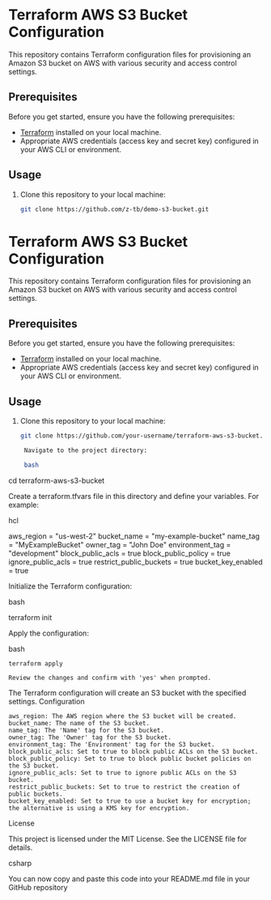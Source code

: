 # Terraform AWS S3 Bucket Configuration

This repository contains Terraform configuration files for provisioning an Amazon S3 bucket on AWS with various security and access control settings.

## Prerequisites

Before you get started, ensure you have the following prerequisites:

- [Terraform](https://www.terraform.io/) installed on your local machine.
- Appropriate AWS credentials (access key and secret key) configured in your AWS CLI or environment.

## Usage

1. Clone this repository to your local machine:

   ```bash
   git clone https://github.com/z-tb/demo-s3-bucket.git


# Terraform AWS S3 Bucket Configuration

This repository contains Terraform configuration files for provisioning an Amazon S3 bucket on AWS with various security and access control settings.

## Prerequisites

Before you get started, ensure you have the following prerequisites:

- [Terraform](https://www.terraform.io/) installed on your local machine.
- Appropriate AWS credentials (access key and secret key) configured in your AWS CLI or environment.

## Usage

1. Clone this repository to your local machine:

   ```bash
   git clone https://github.com/your-username/terraform-aws-s3-bucket.git

    Navigate to the project directory:

    bash

cd terraform-aws-s3-bucket

Create a terraform.tfvars file in this directory and define your variables. For example:

hcl

aws_region = "us-west-2"
bucket_name = "my-example-bucket"
name_tag = "MyExampleBucket"
owner_tag = "John Doe"
environment_tag = "development"
block_public_acls = true
block_public_policy = true
ignore_public_acls = true
restrict_public_buckets = true
bucket_key_enabled = true

Initialize the Terraform configuration:

bash

terraform init

Apply the configuration:

bash

    terraform apply

    Review the changes and confirm with 'yes' when prompted.

The Terraform configuration will create an S3 bucket with the specified settings.
Configuration

    aws_region: The AWS region where the S3 bucket will be created.
    bucket_name: The name of the S3 bucket.
    name_tag: The 'Name' tag for the S3 bucket.
    owner_tag: The 'Owner' tag for the S3 bucket.
    environment_tag: The 'Environment' tag for the S3 bucket.
    block_public_acls: Set to true to block public ACLs on the S3 bucket.
    block_public_policy: Set to true to block public bucket policies on the S3 bucket.
    ignore_public_acls: Set to true to ignore public ACLs on the S3 bucket.
    restrict_public_buckets: Set to true to restrict the creation of public buckets.
    bucket_key_enabled: Set to true to use a bucket key for encryption; the alternative is using a KMS key for encryption.

License

This project is licensed under the MIT License. See the LICENSE file for details.

csharp


You can now copy and paste this code into your README.md file in your GitHub repository
